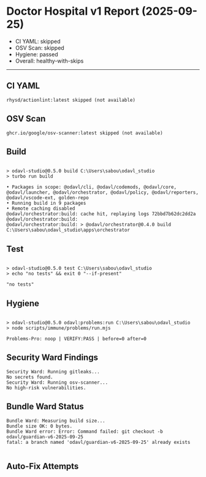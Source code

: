 # Doctor Hospital v1 Report (2025-09-25)

- CI YAML: skipped
- OSV Scan: skipped
- Hygiene: passed
- Overall: healthy-with-skips

---

## CI YAML

```
rhysd/actionlint:latest skipped (not available)
```

## OSV Scan

```
ghcr.io/google/osv-scanner:latest skipped (not available)
```

## Build

```

> odavl-studio@0.5.0 build C:\Users\sabou\odavl_studio
> turbo run build

• Packages in scope: @odavl/cli, @odavl/codemods, @odavl/core, @odavl/launcher, @odavl/orchestrator, @odavl/policy, @odavl/reporters, @odavl/vscode-ext, golden-repo
• Running build in 9 packages
• Remote caching disabled
@odavl/orchestrator:build: cache hit, replaying logs 72bbd7b62dc2dd2a
@odavl/orchestrator:build: 
@odavl/orchestrator:build: > @odavl/orchestrator@0.4.0 build C:\Users\sabou\odavl_studio\apps\orchestrator
```

## Test

```

> odavl-studio@0.5.0 test C:\Users\sabou\odavl_studio
> echo "no tests" && exit 0 "--if-present"

"no tests" 

```

## Hygiene

```

> odavl-studio@0.5.0 odavl:problems:run C:\Users\sabou\odavl_studio
> node scripts/immune/problems/run.mjs

Problems-Pro: noop | VERIFY:PASS | before=0 after=0

```

## Security Ward Findings

```
Security Ward: Running gitleaks...
No secrets found.
Security Ward: Running osv-scanner...
No high-risk vulnerabilities.

```

## Bundle Ward Status

```
Bundle Ward: Measuring build size...
Bundle size OK: 0 bytes.
Bundle Ward error: Error: Command failed: git checkout -b odavl/guardian-v6-2025-09-25
fatal: a branch named 'odavl/guardian-v6-2025-09-25' already exists


```

## Auto-Fix Attempts

```

```